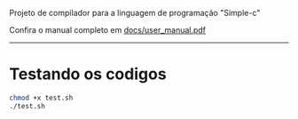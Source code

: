 Projeto de compilador para a linguagem de programação "Simple-c"

Confira o manual completo em [docs/user_manual.pdf](docs/user_manual.pdf)

--- 

# Testando os codigos
```sh
chmod +x test.sh
./test.sh
```
